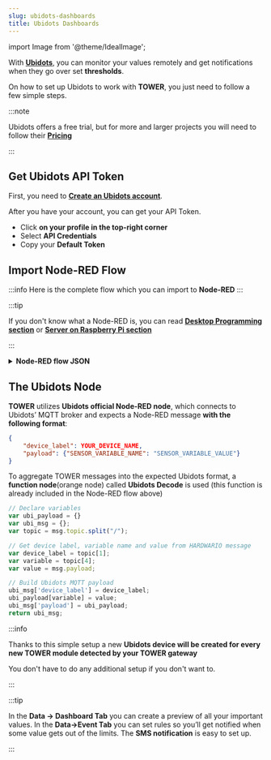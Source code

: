 ```yaml
---
slug: ubidots-dashboards
title: Ubidots Dashboards
---
```

import Image from '@theme/IdealImage';

With [**Ubidots**](https://ubidots.com), you can monitor your values remotely and get notifications when they go over set **thresholds**.

On how to set up Ubidots to work with **TOWER**, you just need to follow a few simple steps.

:::note

Ubidots offers a free trial, but for more and larger projects you will need to follow their [**Pricing**](https://ubidots.com/pricing)

:::

## Get Ubidots API Token

First, you need to [**Create an Ubidots account**](https://industrial.ubidots.com/accounts/signup_industrial/).

After you have your account, you can get your API Token.
- Click **on your profile in the top-right corner**
- Select **API Credentials**
- Copy your **Default Token**

## Import Node-RED Flow

:::info
Here is the complete flow which you can import to **Node-RED**
:::

:::tip

If you don't know what a Node-RED is, you can read [**Desktop Programming section**](../desktop-programming/about-playground.md) or [**Server on Raspberry Pi section**](../server-raspberry-pi/index.md)

:::

<details><summary><b>Node-RED flow JSON</b></summary>
<p>

:::tip

You can change the `YOUR-TOKEN-HERE` on highlighted line for your **Default Token** here or after import in the GUI by clicking on the **blue Ubidots node**

:::

```json showLineNumbers
[
   {
      "id":"6c6622f5.06be2c",
      "type":"mqtt in",
      "z":"2c41a2bd.aa36ae",
      "name":"",
      "topic":"node/#",
      "qos":"2",
      "broker":"29fba84a.b2af58",
      "x":70,
      "y":40,
      "wires":[
         [
            "f3036e8f.15107"
         ]
      ]
   },
   {
      "id":"f3036e8f.15107",
      "type":"function",
      "z":"2c41a2bd.aa36ae",
      "name":"Ubidots Decode",
      "func":"// Declare variables\nvar ubi_payload = {}\nvar ubi_msg = {};\nvar topic = msg.topic.split(\"/\");\n\n// Get device label, variable name and value from HARDWARIO message\nvar device_label = topic[1];\nvar variable = topic[4];\nvar value = msg.payload;\n\n// Build Ubidots MQTT payload\nubi_msg['device_label'] = device_label;\nubi_payload[variable] = value;\nubi_msg['payload'] = ubi_payload;\nreturn ubi_msg;",
      "outputs":1,
      "noerr":0,
      "x":280,
      "y":40,
      "wires":[
         [
            "3ae188a9.accc48"
         ]
      ]
   },
   {
      "id":"3ae188a9.accc48",
      "type":"ubidots_out",
      "z":"2c41a2bd.aa36ae",
      "name":"",
      // highlight-next-line
      "token":"YOUR-TOKEN-HERE",
      "label_device":"",
      "device_label":"",
      "tier":"educational",
      "x":530,
      "y":40,
      "wires":[

      ]
   },
   {
      "id":"29fba84a.b2af58",
      "type":"mqtt-broker",
      "z":"",
      "broker":"127.0.0.1",
      "port":"1883",
      "clientid":"",
      "usetls":false,
      "compatmode":true,
      "keepalive":"60",
      "cleansession":true,
      "birthTopic":"",
      "birthQos":"0",
      "birthPayload":"",
      "willTopic":"",
      "willQos":"0",
      "willPayload":""
   }
]
```

</p>
</details>

## The Ubidots Node

**TOWER** utilizes **Ubidots official Node-RED node**, which connects to Ubidots’ MQTT broker and expects a Node-RED message **with the following format**:

```json showLineNumbers
{
    "device_label": YOUR_DEVICE_NAME,
    "payload": {"SENSOR_VARIABLE_NAME": "SENSOR_VARIABLE_VALUE"}
}
```

To aggregate TOWER messages into the expected Ubidots format, a **function node**(orange node) called **Ubidots Decode** is used (this function is already included in the Node-RED flow above)

```js showLineNumbers
// Declare variables
var ubi_payload = {}
var ubi_msg = {};
var topic = msg.topic.split("/");

// Get device label, variable name and value from HARDWARIO message
var device_label = topic[1];
var variable = topic[4];
var value = msg.payload;

// Build Ubidots MQTT payload
ubi_msg['device_label'] = device_label;
ubi_payload[variable] = value;
ubi_msg['payload'] = ubi_payload;
return ubi_msg;
```

:::info

Thanks to this simple setup a new **Ubidots device will be created for every new TOWER module detected by your TOWER gateway**

You don't have to do any additional setup if you don't want to.

:::

:::tip

In the **Data -> Dashboard Tab** you can create a preview of all your important values. In the **Data->Event Tab** you can set rules so you’ll get notified when some value gets out of the limits. The **SMS notification** is easy to set up.

:::
